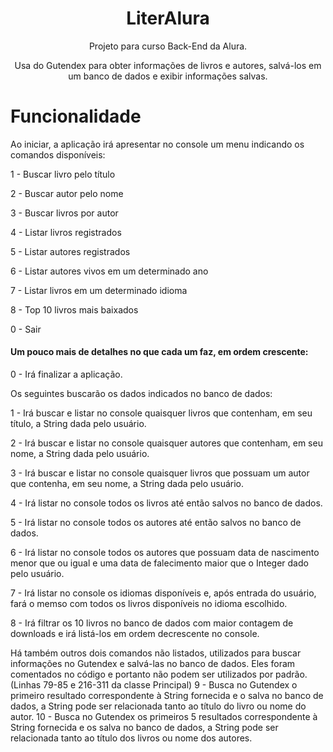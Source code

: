 <h1 align="center"> LiterAlura </h1>
<p align="center"> Projeto para curso Back-End da Alura. </p>
<p align="center"> Usa do Gutendex para obter informações de livros e autores, salvá-los em um banco de dados e exibir informações salvas. </p>

# Funcionalidade
Ao iniciar, a aplicação irá apresentar no console um menu indicando os comandos disponíveis:
<p>1 - Buscar livro pelo título</p>
<p>2 - Buscar autor pelo nome</p>
<p>3 - Buscar livros por autor</p>
<p>4 - Listar livros registrados</p>
<p>5 - Listar autores registrados</p>
<p>6 - Listar autores vivos em um determinado ano</p>
<p>7 - Listar livros em um determinado idioma</p>
<p>8 - Top 10 livros mais baixados</p>
<p>0 - Sair</p>

<h4> Um pouco mais de detalhes no que cada um faz, em ordem crescente: </h4>

  0 - Irá finalizar a aplicação.

  Os seguintes buscarão os dados indicados no banco de dados:

  1 - Irá buscar e listar no console quaisquer livros que contenham, em seu título, a String dada pelo usuário.

  2 - Irá buscar e listar no console quaisquer autores que contenham, em seu nome, a String dada pelo usuário.

  3 - Irá buscar e listar no console quaisquer livros que possuam um autor que contenha, em seu nome, a String dada pelo usuário.

  4 - Irá listar no console todos os livros até então salvos no banco de dados.

  5 - Irá listar no console todos os autores até então salvos no banco de dados.

  6 - Irá listar no console todos os autores que possuam data de nascimento menor que ou igual e uma data de falecimento maior que o Integer dado pelo usuário.

  7 - Irá listar no console os idiomas disponíveis e, após entrada do usuário, fará o memso com todos os livros disponíveis no idioma escolhido.

  8 - Irá filtrar os 10 livros no banco de dados com maior contagem de downloads e irá listá-los em ordem decrescente no console. 

Há também outros dois comandos não listados, utilizados para buscar informações no Gutendex e salvá-las no banco de dados. Eles foram comentados no código e portanto não podem ser utilizados por padrão. (Linhas 79-85 e 216-311 da classe Principal)
9 - Busca no Gutendex o primeiro resultado correspondente à String fornecida e o salva no banco de dados, a String pode ser relacionada tanto ao título do livro ou nome do autor.
10 - Busca no Gutendex os primeiros 5 resultados correspondente à String fornecida e os salva no banco de dados, a String pode ser relacionada tanto ao título dos livros ou nome dos autores.
